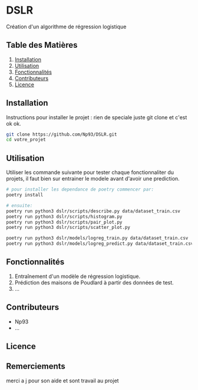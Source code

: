 # DSLR
Création d'un algorithme de régression logistique

## Table des Matières
1. [Installation](#installation)
2. [Utilisation](#utilisation)
3. [Fonctionnalités](#fonctionnalités)
4. [Contributeurs](#contributeurs)
5. [Licence](#licence)

## Installation
Instructions pour installer le projet : rien de speciale juste git clone et c'est ok ok.

```sh
git clone https://github.com/Np93/DSLR.git
cd votre_projet
```

## Utilisation

Utiliser les commande suivante pour tester chaque fonctionnaliter du projets, il faut bien sur entrainer le modele avant d'avoir une prediction.

```sh
# pour installer les dependance de poetry commencer par:
poetry install

# ensuite:
poetry run python3 dslr/scripts/describe.py data/dataset_train.csv
poetry run python3 dslr/scripts/histogram.py
poetry run python3 dslr/scripts/pair_plot.py
poetry run python3 dslr/scripts/scatter_plot.py

poetry run python3 dslr/models/logreg_train.py data/dataset_train.csv
poetry run python3 dslr/models/logreg_predict.py data/dataset_train.csv trained_weights.json
```

## Fonctionnalités

1. Entraînement d'un modèle de régression logistique.
2. Prédiction des maisons de Poudlard à partir des données de test.
3. ...

## Contributeurs

- Np93
- ...

## Licence

## Remerciements

merci a j pour son aide et sont travail au projet